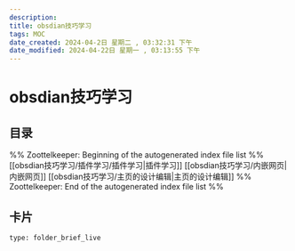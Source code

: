 ```yaml
---
description: 
title: obsdian技巧学习
tags: MOC
date_created: 2024-04-2日 星期二 , 03:32:31 下午
date_modified: 2024-04-22日 星期一 , 03:13:55 下午
---
```

# obsdian技巧学习

## 目录



%% Zoottelkeeper: Beginning of the autogenerated index file list  %%
 [[obsdian技巧学习/插件学习/插件学习|插件学习]]
 [[obsdian技巧学习/内嵌网页|内嵌网页]]
 [[obsdian技巧学习/主页的设计编辑|主页的设计编辑]]
%% Zoottelkeeper: End of the autogenerated index file list  %%












## 卡片

```ccard
type: folder_brief_live
```



















